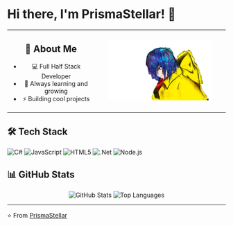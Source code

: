 # Hi there, I'm PrismaStellar! 👋

<table style="border: none; margin: 0 auto;">
<tr style="border: none;">
<td width="40%" style="border: none; vertical-align: middle;">

<div align="center">

## 🚀 About Me
- 💻 Full Half Stack Developer
- 🌱 Always learning and growing
- ⚡ Building cool projects

</div>
</td>
<td width="80%" style="border: none; vertical-align: middle;">
<div align="center">
<img src="https://raw.githubusercontent.com/PrismaStellar/PrismaStellar/main/assets/prisma2.png" width="240"/>
</div>
</td>
</tr>
</table>

## 🛠️ Tech Stack
![C#](https://img.shields.io/badge/C%23-239120?style=flat&logo=c-sharp&logoColor=white)
![JavaScript](https://img.shields.io/badge/JavaScript-F7DF1E?style=flat&logo=javascript&logoColor=black)
![HTML5](https://img.shields.io/badge/HTML5-E34F26?style=flat&logo=html5&logoColor=white)
![.Net](https://img.shields.io/badge/.NET-5C2D91?style=flat&logo=.net&logoColor=white)
![Node.js](https://img.shields.io/badge/Node.js-43853D?style=flat&logo=node.js&logoColor=white)

## 📊 GitHub Stats
<div align="center">
  <img src="https://github-readme-stats.vercel.app/api?username=PrismaStellar&show_icons=true&theme=tokyonight" alt="GitHub Stats" />
  <img src="https://github-readme-stats.vercel.app/api/top-langs/?username=PrismaStellar&layout=compact&theme=tokyonight" alt="Top Languages" />
</div>

---
⭐️ From [PrismaStellar](https://github.com/PrismaStellar)
